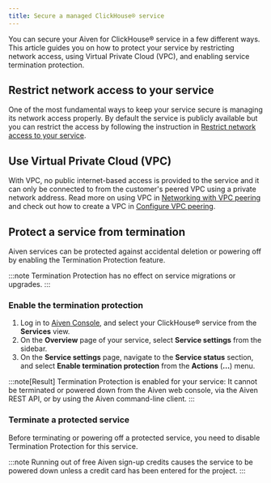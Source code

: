 ```yaml
---
title: Secure a managed ClickHouse® service
---
```


You can secure your Aiven for ClickHouse® service in a few different
ways. This article guides you on how to protect your service by
restricting network access, using Virtual Private Cloud (VPC), and
enabling service termination protection.

## Restrict network access to your service

One of the most fundamental ways to keep your service secure is managing
its network access properly. By default the service is publicly
available but you can restrict the access by following the instruction
in
[Restrict network access to your service](/docs/platform/howto/restrict-access).

## Use Virtual Private Cloud (VPC)

With VPC, no public internet-based access is provided to the service and
it can only be connected to from the customer\'s peered VPC using a
private network address. Read more on using VPC in
[Networking with VPC peering](/docs/platform/concepts/cloud-security#networking-with-vpc-peering) and check out how to create a VPC in
[Configure VPC peering](/docs/platform/howto/manage-vpc-peering#platform_howto_setup_vpc_peering).

## Protect a service from termination

Aiven services can be protected against accidental deletion or powering
off by enabling the Termination Protection feature.

:::note
Termination Protection has no effect on service migrations or upgrades.
:::

### Enable the termination protection

1.  Log in to [Aiven Console](https://console.aiven.io/), and select
    your ClickHouse® service from the **Services** view.
2.  On the **Overview** page of your service, select **Service
    settings** from the sidebar.
3.  On the **Service settings** page, navigate to the **Service status**
    section, and select **Enable termination protection** from the
    **Actions** (**\...**) menu.

:::note[Result]
Termination Protection is enabled for your service: It cannot be
terminated or powered down from the Aiven web console, via the Aiven
REST API, or by using the Aiven command-line client.
:::

### Terminate a protected service

Before terminating or powering off a protected service, you need to
disable Termination Protection for this service.

:::note
Running out of free Aiven sign-up credits causes the service to be
powered down unless a credit card has been entered for the project.
:::
